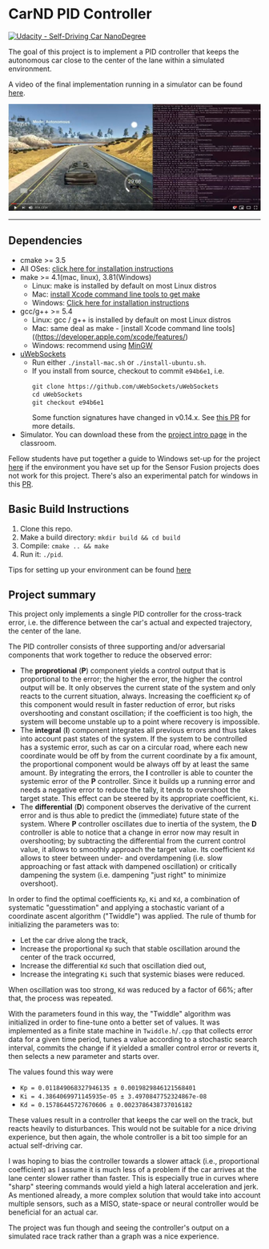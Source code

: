 # CarND PID Controller

[![Udacity - Self-Driving Car NanoDegree](https://s3.amazonaws.com/udacity-sdc/github/shield-carnd.svg)](http://www.udacity.com/drive)

The goal of this project is to implement a PID controller that keeps the autonomous car
close to the center of the lane within a simulated environment.

A video of the final implementation running in a simulator can be 
found [here](https://www.youtube.com/watch?v=wSUsaHKEUBE). 

<a href="https://www.youtube.com/watch?v=wSUsaHKEUBE"><img src="images/video.jpg" /></a>

---

## Dependencies

* cmake >= 3.5
 * All OSes: [click here for installation instructions](https://cmake.org/install/)
* make >= 4.1(mac, linux), 3.81(Windows)
  * Linux: make is installed by default on most Linux distros
  * Mac: [install Xcode command line tools to get make](https://developer.apple.com/xcode/features/)
  * Windows: [Click here for installation instructions](http://gnuwin32.sourceforge.net/packages/make.htm)
* gcc/g++ >= 5.4
  * Linux: gcc / g++ is installed by default on most Linux distros
  * Mac: same deal as make - [install Xcode command line tools]((https://developer.apple.com/xcode/features/)
  * Windows: recommend using [MinGW](http://www.mingw.org/)
* [uWebSockets](https://github.com/uWebSockets/uWebSockets)
  * Run either `./install-mac.sh` or `./install-ubuntu.sh`.
  * If you install from source, checkout to commit `e94b6e1`, i.e.
    ```
    git clone https://github.com/uWebSockets/uWebSockets 
    cd uWebSockets
    git checkout e94b6e1
    ```
    Some function signatures have changed in v0.14.x. See [this PR](https://github.com/udacity/CarND-MPC-Project/pull/3) for more details.
* Simulator. You can download these from the [project intro page](https://github.com/udacity/self-driving-car-sim/releases) in the classroom.

Fellow students have put together a guide to Windows set-up for the project [here](https://s3-us-west-1.amazonaws.com/udacity-selfdrivingcar/files/Kidnapped_Vehicle_Windows_Setup.pdf) if the environment you have set up for the Sensor Fusion projects does not work for this project. There's also an experimental patch for windows in this [PR](https://github.com/udacity/CarND-PID-Control-Project/pull/3).

## Basic Build Instructions

1. Clone this repo.
2. Make a build directory: `mkdir build && cd build`
3. Compile: `cmake .. && make`
4. Run it: `./pid`. 

Tips for setting up your environment can be found [here](https://classroom.udacity.com/nanodegrees/nd013/parts/40f38239-66b6-46ec-ae68-03afd8a601c8/modules/0949fca6-b379-42af-a919-ee50aa304e6a/lessons/f758c44c-5e40-4e01-93b5-1a82aa4e044f/concepts/23d376c7-0195-4276-bdf0-e02f1f3c665d)

## Project summary

This project only implements a single PID controller for the cross-track error, i.e. the
difference between the car's actual and expected trajectory, the center of the lane.

The PID controller consists of three supporting and/or adversarial components that work together
to reduce the observed error:

- The **proprotional** (**P**) component yields a control output that is proportional to the error;
  the higher the error, the higher the control output will be. 
  It only observes the current state of the system and only reacts to the current situation, always.
  Increasing the coefficient `Kp` of this component would result in faster reduction of error, but risks
  overshooting and constant oscillation; if the coefficient is too high, the system will become unstable
  up to a point where recovery is impossible.
- The **integral** (**I**) component integrates all previous errors and thus takes into account past states
  of the system. 
  If the system to be controlled has a systemic error, such as car on a circular road,
  where each new coordinate would be off by from the current coordinate by a fix amount,
  the proportional component would be always off by at least the same amount.
  By integrating the errors, the **I** controller is able to counter the systemic error of the
  **P** controller. Since it builds up a running error and needs a negative error to reduce the
  tally, it tends to overshoot the target state. This effect can be steered by its appropriate
  coefficient, `Ki`.
- The **differential** (**D**) component observes the derivative of the current error and
  is thus able to predict the (immediate) future state of the system.
  Where **P** controller oscillates due to inertia of the system, the **D** controller is
  able to notice that a change in error now may result in overshooting; by subtracting the
  differential from the current control value, it allows to smoothly approach the target value.
  Its coefficient `Kd` allows to steer between under- and overdampening (i.e. slow approaching
  or fast attack with dampened oscillation) or critically dampening the system (i.e. 
  dampening "just right" to minimize overshoot).
  
In order to find the optimal coefficients `Kp`, `Ki` and `Kd`, a combination of systematic
"guesstimation" and applying a stochastic variant of a coordinate ascent algorithm ("Twiddle")
was applied. The rule of thumb for initializing the parameters was to:

- Let the car drive along the track,
- Increase the proportional `Kp` such that stable oscillation around the center of the track occurred,
- Increase the differential `Kd` such that oscillation died out,
- Increase the integrating `Ki` such that systemic biases were reduced.

When oscillation was too strong, `Kd` was reduced by a factor of 66%; after that, the process was
repeated.

With the parameters found in this way, the "Twiddle" algorithm was initialized in order to
fine-tune onto a better set of values. It was implemented as a finite state machine in `Twiddle.h`/`.cpp`
that collects error data for a given time period, tunes a value according to a stochastic search interval,
commits the change if it yielded a smaller control error or reverts it, then selects a new parameter
and starts over.

The values found this way were

- `Kp = 0.011849068327946135 ± 0.0019829846121568401`
- `Ki = 4.3864069971145935e-05 ± 3.4970847752324867e-08`
- `Kd = 0.15786445727670606 ± 0.0023786438737016182`

These values result in a controller that keeps the car well on the track,
but reacts heavily to disturbances. This would not be suitable for a nice driving experience,
but then again, the whole controller is a bit too simple for an actual self-driving car.

I was hoping to bias the controller towards a slower attack (i.e., proportional coefficient)
as I assume it is much less of a problem if the car arrives at the lane center slower rather
than faster. This is especially true in curves where "sharp" steering commands would yield
a high lateral acceleration and jerk.
As mentioned already, a more complex solution that would take into account multiple sensors,
such as a MISO, state-space or neural controller would be beneficial for an actual car.

The project was fun though and seeing the controller's output on a simulated race track
rather than a graph was a nice experience.
